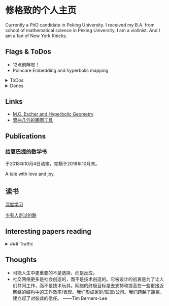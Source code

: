 # 修格致的个人主页

Currently a PhD candidate in Peking University. I received my B.A. from school of mathematical science in Peking University. I am a violinist. And I am a fan of New York Knicks. 

## Flags & ToDos

- 12点前睡觉！
- Poincare Embedding and hyperbolic mapping
<details>
<summary>ToDos</summary>

HyperGCN paper
</details>

<details>
<summary>Dones</summary>

Nothing!
</details>


## Links

- [M.C. Escher and Hyperbolic Geometry](http://pi.math.cornell.edu/~mec/Winter2009/Mihai/index.html)
- [双曲几何的画图工具](https://www.geogebra.org/m/R5e9AggU)

## Publications

### 给夏巴提的数学书

于2018年10月4日动笔，完稿于2018年10月末。

A tale with love and joy.

## 读书

[深度学习](http://www.deeplearningbook.org/)

[少有人走过的路](https://item.jd.com/12238283.html)

## Interesting papers reading

<details>
<summary>### Traffic</summary>

- [Switch between critical percolation modes in city traffic dynamics](https://www.pnas.org/content/116/1/23)
</details>




## Thoughts

- 可能人生中更重要的不是选择，而是反应。
- 社交网络更多是社会创造的，而不是技术创造的。它被设计的初衷是为了让人们共同工作，而不是技术玩具。网络的终极目标是去支持和提高在一些更接近网络的结构中的工作效率/表现。我们形成家庭/联盟/公司。我们跨越了距离，建立起了对彼此的信任。   ——Tim Berners-Lee

